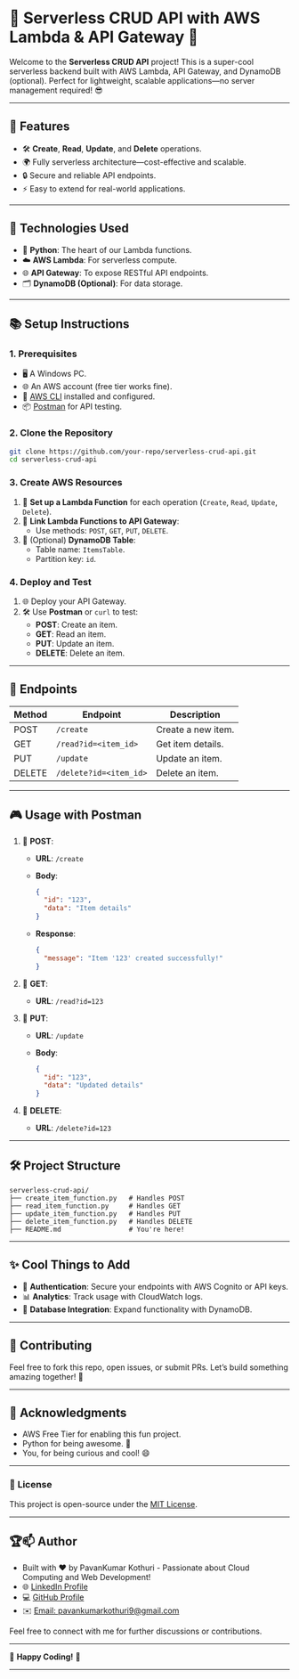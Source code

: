 # 🌟 Serverless CRUD API with AWS Lambda & API Gateway 🚀

Welcome to the **Serverless CRUD API** project! This is a super-cool serverless backend built with AWS Lambda, API Gateway, and DynamoDB (optional). Perfect for lightweight, scalable applications—no server management required! 😎

---

## 🎯 **Features**
- 🛠️ **Create**, **Read**, **Update**, and **Delete** operations.
- 🌍 Fully serverless architecture—cost-effective and scalable.
- 🔒 Secure and reliable API endpoints.
- ⚡ Easy to extend for real-world applications.

---

## 🧰 **Technologies Used**
- 🐍 **Python**: The heart of our Lambda functions.
- ☁️ **AWS Lambda**: For serverless compute.
- 🌐 **API Gateway**: To expose RESTful API endpoints.
- 🗂️ **DynamoDB (Optional)**: For data storage.

---

## 📚 **Setup Instructions**

### **1. Prerequisites**
- 🖥️ A Windows PC.
- 🌐 An AWS account (free tier works fine).
- 🔧 [AWS CLI](https://aws.amazon.com/cli/) installed and configured.
- 📦 [Postman](https://www.postman.com/) for API testing.

### **2. Clone the Repository**
```bash
git clone https://github.com/your-repo/serverless-crud-api.git
cd serverless-crud-api
````

### **3. Create AWS Resources**

1. 🔹 **Set up a Lambda Function** for each operation (`Create`, `Read`, `Update`, `Delete`).
2. 🔹 **Link Lambda Functions to API Gateway**:
    - Use methods: `POST`, `GET`, `PUT`, `DELETE`.
3. 🔹 (Optional) **DynamoDB Table**:
    - Table name: `ItemsTable`.
    - Partition key: `id`.

### **4. Deploy and Test**

1. 🌐 Deploy your API Gateway.
2. 🛠️ Use **Postman** or `curl` to test:
    - **POST**: Create an item.
    - **GET**: Read an item.
    - **PUT**: Update an item.
    - **DELETE**: Delete an item.

---

## 🚀 **Endpoints**

|Method|Endpoint|Description|
|---|---|---|
|POST|`/create`|Create a new item.|
|GET|`/read?id=<item_id>`|Get item details.|
|PUT|`/update`|Update an item.|
|DELETE|`/delete?id=<item_id>`|Delete an item.|

---

## 🎮 **Usage with Postman**

1. 🔸 **POST**:
    
    - **URL**: `/create`
    - **Body**:
        
        ```json
        {
          "id": "123",
          "data": "Item details"
        }
        ```
        
    - **Response**:
        
        ```json
        {
          "message": "Item '123' created successfully!"
        }
        ```
        
2. 🔸 **GET**:
    
    - **URL**: `/read?id=123`
3. 🔸 **PUT**:
    
    - **URL**: `/update`
    - **Body**:
        
        ```json
        {
          "id": "123",
          "data": "Updated details"
        }
        ```
        
4. 🔸 **DELETE**:
    
    - **URL**: `/delete?id=123`

---

## 🛠️ **Project Structure**

```
serverless-crud-api/
├── create_item_function.py   # Handles POST
├── read_item_function.py     # Handles GET
├── update_item_function.py   # Handles PUT
├── delete_item_function.py   # Handles DELETE
├── README.md                 # You're here!
```

---

## ✨ **Cool Things to Add**

- 🌟 **Authentication**: Secure your endpoints with AWS Cognito or API keys.
- 📊 **Analytics**: Track usage with CloudWatch logs.
- 💾 **Database Integration**: Expand functionality with DynamoDB.

---

## 💬 **Contributing**

Feel free to fork this repo, open issues, or submit PRs. Let’s build something amazing together! 🚀

---

## 🎉 **Acknowledgments**

- AWS Free Tier for enabling this fun project.
- Python for being awesome. 🐍
- You, for being curious and cool! 😄

---

### 📢 **License**

This project is open-source under the [MIT License](https://chatgpt.com/c/LICENSE).

---

## **🏆📫 Author**
- Built with ❤️ by PavanKumar Kothuri - Passionate about Cloud Computing and Web Development!
- 🌐 [LinkedIn Profile](https://www.linkedin.com/in/iamkpk/)
- 💻 [GitHub Profile](https://github.com/PavanKumarKothuri)  
- ✉️ [Email: pavankumarkothuri9@gmail.com](mailto:pavankumarkothuri9@gmail.com)

Feel free to connect with me for further discussions or contributions.

---

🌟 **Happy Coding!** 🚀

---
